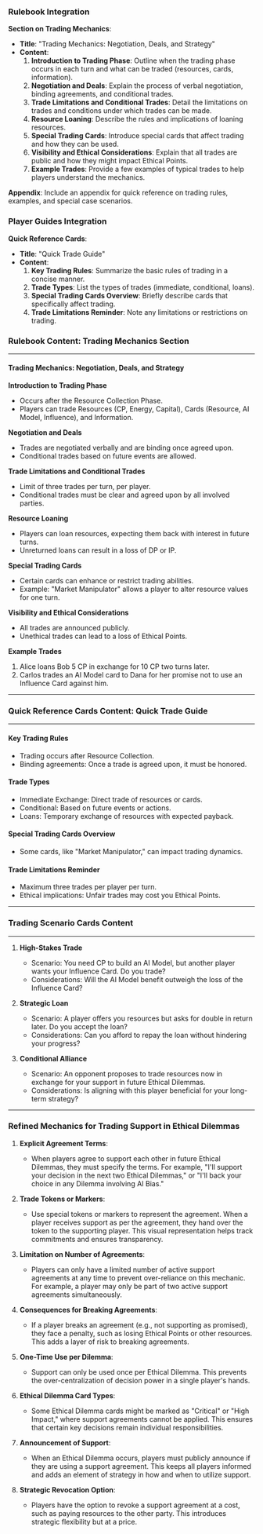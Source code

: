 
### Rulebook Integration

**Section on Trading Mechanics**:
- **Title**: "Trading Mechanics: Negotiation, Deals, and Strategy"
- **Content**:
   1. **Introduction to Trading Phase**: Outline when the trading phase occurs in each turn and what can be traded (resources, cards, information).
   2. **Negotiation and Deals**: Explain the process of verbal negotiation, binding agreements, and conditional trades.
   3. **Trade Limitations and Conditional Trades**: Detail the limitations on trades and conditions under which trades can be made.
   4. **Resource Loaning**: Describe the rules and implications of loaning resources.
   5. **Special Trading Cards**: Introduce special cards that affect trading and how they can be used.
   6. **Visibility and Ethical Considerations**: Explain that all trades are public and how they might impact Ethical Points.
   7. **Example Trades**: Provide a few examples of typical trades to help players understand the mechanics.

**Appendix**: Include an appendix for quick reference on trading rules, examples, and special case scenarios.

### Player Guides Integration

**Quick Reference Cards**:
- **Title**: "Quick Trade Guide"
- **Content**:
   1. **Key Trading Rules**: Summarize the basic rules of trading in a concise manner.
   2. **Trade Types**: List the types of trades (immediate, conditional, loans).
   3. **Special Trading Cards Overview**: Briefly describe cards that specifically affect trading.
   4. **Trade Limitations Reminder**: Note any limitations or restrictions on trading.


### Rulebook Content: Trading Mechanics Section

---

#### Trading Mechanics: Negotiation, Deals, and Strategy

**Introduction to Trading Phase**
- Occurs after the Resource Collection Phase.
- Players can trade Resources (CP, Energy, Capital), Cards (Resource, AI Model, Influence), and Information.

**Negotiation and Deals**
- Trades are negotiated verbally and are binding once agreed upon.
- Conditional trades based on future events are allowed.

**Trade Limitations and Conditional Trades**
- Limit of three trades per turn, per player.
- Conditional trades must be clear and agreed upon by all involved parties.

**Resource Loaning**
- Players can loan resources, expecting them back with interest in future turns.
- Unreturned loans can result in a loss of DP or IP.

**Special Trading Cards**
- Certain cards can enhance or restrict trading abilities.
- Example: "Market Manipulator" allows a player to alter resource values for one turn.

**Visibility and Ethical Considerations**
- All trades are announced publicly.
- Unethical trades can lead to a loss of Ethical Points.

**Example Trades**
1. Alice loans Bob 5 CP in exchange for 10 CP two turns later.
2. Carlos trades an AI Model card to Dana for her promise not to use an Influence Card against him.

---

### Quick Reference Cards Content: Quick Trade Guide

---

#### Key Trading Rules
- Trading occurs after Resource Collection.
- Binding agreements: Once a trade is agreed upon, it must be honored.

#### Trade Types
- Immediate Exchange: Direct trade of resources or cards.
- Conditional: Based on future events or actions.
- Loans: Temporary exchange of resources with expected payback.

#### Special Trading Cards Overview
- Some cards, like "Market Manipulator," can impact trading dynamics.

#### Trade Limitations Reminder
- Maximum three trades per player per turn.
- Ethical implications: Unfair trades may cost you Ethical Points.

---

### Trading Scenario Cards Content

---

1. **High-Stakes Trade**
   - Scenario: You need CP to build an AI Model, but another player wants your Influence Card. Do you trade?
   - Considerations: Will the AI Model benefit outweigh the loss of the Influence Card?

2. **Strategic Loan**
   - Scenario: A player offers you resources but asks for double in return later. Do you accept the loan?
   - Considerations: Can you afford to repay the loan without hindering your progress?

3. **Conditional Alliance**
   - Scenario: An opponent proposes to trade resources now in exchange for your support in future Ethical Dilemmas.
   - Considerations: Is aligning with this player beneficial for your long-term strategy?

---



### Refined Mechanics for Trading Support in Ethical Dilemmas

1. **Explicit Agreement Terms**:
   - When players agree to support each other in future Ethical Dilemmas, they must specify the terms. For example, "I'll support your decision in the next two Ethical Dilemmas," or "I'll back your choice in any Dilemma involving AI Bias."

2. **Trade Tokens or Markers**:
   - Use special tokens or markers to represent the agreement. When a player receives support as per the agreement, they hand over the token to the supporting player. This visual representation helps track commitments and ensures transparency.

3. **Limitation on Number of Agreements**:
   - Players can only have a limited number of active support agreements at any time to prevent over-reliance on this mechanic. For example, a player may only be part of two active support agreements simultaneously.

4. **Consequences for Breaking Agreements**:
   - If a player breaks an agreement (e.g., not supporting as promised), they face a penalty, such as losing Ethical Points or other resources. This adds a layer of risk to breaking agreements.

5. **One-Time Use per Dilemma**:
   - Support can only be used once per Ethical Dilemma. This prevents the over-centralization of decision power in a single player's hands.

6. **Ethical Dilemma Card Types**:
   - Some Ethical Dilemma cards might be marked as "Critical" or "High Impact," where support agreements cannot be applied. This ensures that certain key decisions remain individual responsibilities.

7. **Announcement of Support**:
   - When an Ethical Dilemma occurs, players must publicly announce if they are using a support agreement. This keeps all players informed and adds an element of strategy in how and when to utilize support.

8. **Strategic Revocation Option**:
   - Players have the option to revoke a support agreement at a cost, such as paying resources to the other party. This introduces strategic flexibility but at a price.
